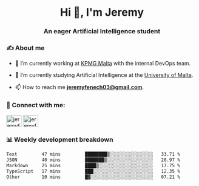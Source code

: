 <h1 align="center">Hi 👋, I'm Jeremy</h1>
<h3 align="center">An eager Artificial Intelligence student</h3>

<h3 align="left">✍ About me</h3>

- 🔭 I’m currently working at [KPMG Malta](https://kpmg.com/mt/en/home.html) with the internal DevOps team.

- 🌱 I’m currently studying Artificial Intelligence at the [University of Malta](https://www.linkedin.com/school/university-of-malta/).

- 📫 How to reach me **jeremyfenech03@gmail.com**.

<h3 align="left">🔗 Connect with me:</h3>
<p align="left">
<a href="https://linkedin.com/in/jeremyfenech" target="blank"><img align="center" src="https://raw.githubusercontent.com/rahuldkjain/github-profile-readme-generator/master/src/images/icons/Social/linked-in-alt.svg" alt="jeremyfenech" height="30" width="40" /></a>
<a href="https://www.leetcode.com/jeremyfen" target="blank"><img align="center" src="https://raw.githubusercontent.com/rahuldkjain/github-profile-readme-generator/master/src/images/icons/Social/leet-code.svg" alt="jeremyfen" height="30" width="40" /></a>
</p>


<h3 align="left">📊 Weekly development breakdown</h3>

<!--START_SECTION:waka-->

```txt
Text         47 mins         ████████▒░░░░░░░░░░░░░░░░   33.71 %
JSON         40 mins         ███████▒░░░░░░░░░░░░░░░░░   28.97 %
Markdown     25 mins         ████▒░░░░░░░░░░░░░░░░░░░░   17.75 %
TypeScript   17 mins         ███░░░░░░░░░░░░░░░░░░░░░░   12.35 %
Other        10 mins         █▓░░░░░░░░░░░░░░░░░░░░░░░   07.21 %
```

<!--END_SECTION:waka-->
